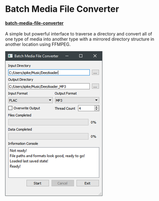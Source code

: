 # Batch Media File Converter
#### [batch-media-file-converter](https://github.com/spikespaz/batch-media-file-converter)

A simple but powerful interface to traverse a directory and convert all of one type of media into another type with a mirrored directory structure in another location using FFMPEG. 

![Screenshot Image](screenshot.png?raw=true)
